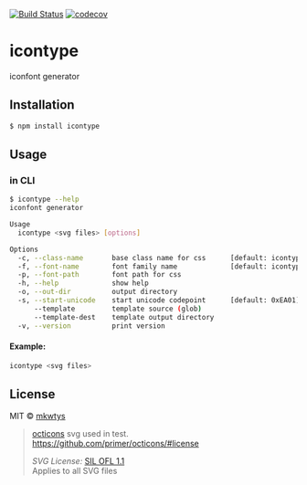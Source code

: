 [![Build Status](https://travis-ci.org/mkwtys/icontype.svg?branch=master)](https://travis-ci.org/mkwtys/icontype)
[![codecov](https://codecov.io/gh/mkwtys/icontype/branch/master/graph/badge.svg)](https://codecov.io/gh/mkwtys/icontype)

# icontype

iconfont generator

## Installation

```sh
$ npm install icontype
```

## Usage

### in CLI

```sh
$ icontype --help
iconfont generator

Usage
  icontype <svg files> [options]

Options
  -c, --class-name       base class name for css      [default: icontype]
  -f, --font-name        font family name             [default: icontype]
  -p, --font-path        font path for css
  -h, --help             show help
  -o, --out-dir          output directory
  -s, --start-unicode    start unicode codepoint      [default: 0xEA01]
      --template         template source (glob)
      --template-dest    template output directory
  -v, --version          print version
```

#### Example:

```sh
icontype <svg files>
```

## License

MIT © [mkwtys](https://github.com/mkwtys)


> [octicons](https://github.com/primer/octicons/) svg used in test.  
> https://github.com/primer/octicons/#license
>
> _SVG License:_ [SIL OFL 1.1](http://scripts.sil.org/OFL)  
> Applies to all SVG files
